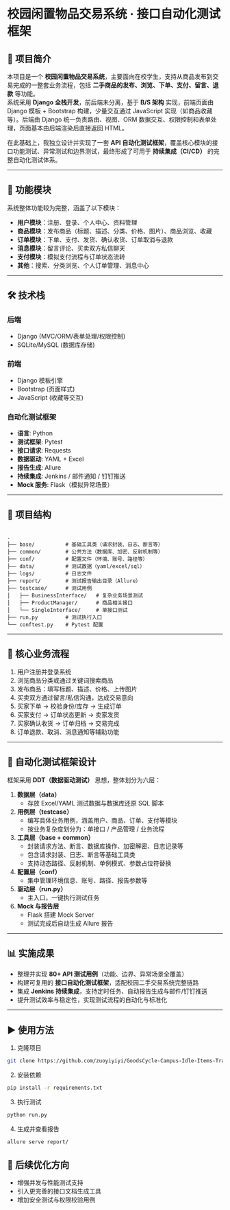 # 校园闲置物品交易系统 · 接口自动化测试框架

## 📌 项目简介
本项目是一个 **校园闲置物品交易系统**，主要面向在校学生，支持从商品发布到交易完成的一整套业务流程，包括 **二手商品的发布、浏览、下单、支付、留言、退款** 等功能。  
系统采用 **Django 全栈开发**，前后端未分离，基于 **B/S 架构** 实现，前端页面由 Django 模板 + Bootstrap 构建，少量交互通过 JavaScript 实现（如商品收藏等）。后端由 Django 统一负责路由、视图、ORM 数据交互、权限控制和表单处理，页面基本由后端渲染后直接返回 HTML。

在此基础上，我独立设计并实现了一套 **API 自动化测试框架**，覆盖核心模块的接口功能测试、异常测试和边界测试，最终形成了可用于 **持续集成（CI/CD）** 的完整自动化测试体系。

---

## 🚀 功能模块
系统整体功能较为完整，涵盖了以下模块：

- **用户模块**：注册、登录、个人中心、资料管理  
- **商品模块**：发布商品（标题、描述、分类、价格、图片）、商品浏览、收藏  
- **订单模块**：下单、支付、发货、确认收货、订单取消与退款  
- **消息模块**：留言评论、买卖双方私信聊天  
- **支付模块**：模拟支付流程与订单状态流转  
- **其他**：搜索、分类浏览、个人订单管理、消息中心  

---

## 🛠 技术栈
### 后端
- Django (MVC/ORM/表单处理/权限控制)
- SQLite/MySQL (数据库存储)

### 前端
- Django 模板引擎
- Bootstrap (页面样式)
- JavaScript (收藏等交互)

### 自动化测试框架
- **语言**: Python  
- **测试框架**: Pytest  
- **接口请求**: Requests  
- **数据驱动**: YAML + Excel  
- **报告生成**: Allure  
- **持续集成**: Jenkins / 邮件通知 / 钉钉推送  
- **Mock 服务**: Flask（模拟异常场景）

---

## 📂 项目结构
```

.
├── base/          # 基础工具类（请求封装、日志、断言等）
├── common/        # 公共方法（数据库、加密、反射机制等）
├── conf/          # 配置文件（环境、账号、路径等）
├── data/          # 测试数据（yaml/excel/sql）
├── logs/          # 日志文件
├── report/        # 测试报告输出目录（Allure）
├── testcase/      # 测试用例
│   ├── BusinessInterface/   # 复杂业务场景测试
│   ├── ProductManager/      # 商品相关接口
│   └── SingleInterface/     # 单接口测试
├── run.py         # 测试执行入口
└── conftest.py    # Pytest 配置

````

---

## 🔄 核心业务流程
1. 用户注册并登录系统  
2. 浏览商品分类或通过关键词搜索商品  
3. 发布商品：填写标题、描述、价格、上传图片  
4. 买卖双方通过留言/私信沟通，达成交易意向  
5. 买家下单 → 校验身份/库存 → 生成订单  
6. 买家支付 → 订单状态更新 → 卖家发货  
7. 买家确认收货 → 订单归档 → 交易完成  
8. 订单退款、取消、消息通知等辅助功能  

---

## 🧪 自动化测试框架设计
框架采用 **DDT（数据驱动测试）** 思想，整体划分为六层：

1. **数据层（data）**  
   - 存放 Excel/YAML 测试数据与数据库还原 SQL 脚本  
2. **用例层（testcase）**  
   - 编写具体业务用例，涵盖用户、商品、订单、支付等模块  
   - 按业务复杂度划分为：单接口 / 产品管理 / 业务流程  
3. **工具层（base + common）**  
   - 封装请求方法、断言、数据库操作、加密解密、日志记录等  
   - 包含请求封装、日志、断言等基础工具类
   - 支持动态路径、反射机制、单例模式、参数占位符替换  
4. **配置层（conf）**  
   - 集中管理环境信息、账号、路径、报告参数等  
5. **驱动层（run.py）**  
   - 主入口，一键执行测试任务  
6. **Mock 与报告层**  
   - Flask 搭建 Mock Server  
   - 测试完成后自动生成 Allure 报告  

---

## 📊 实施成果
- 整理并实现 **80+ API 测试用例**（功能、边界、异常场景全覆盖）  
- 构建可复用的 **接口自动化测试框架**，适配校园二手交易系统完整链路  
- 集成 **Jenkins 持续集成**，支持定时任务、自动报告生成与邮件/钉钉推送  
- 提升测试效率与稳定性，实现测试流程的自动化与标准化  

---

## ▶️ 使用方法
 1. 克隆项目  
   ```bash
   git clone https://github.com/zuoyiyiyi/GoodsCycle-Campus-Idle-Items-Trading-System.git
   ```

 2. 安装依赖

   ```bash
   pip install -r requirements.txt
   ```
 3. 执行测试

   ```bash
   python run.py
   ```
 4. 生成并查看报告

   ```bash
   allure serve report/
   ```

## 📌 后续优化方向

- 增强并发与性能测试支持
- 引入更完善的接口文档生成工具
- 增加安全测试与权限校验用例
